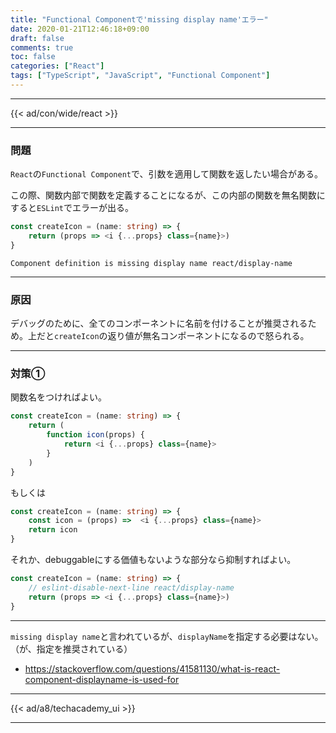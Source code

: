 ```yaml
---
title: "Functional Componentで'missing display name'エラー"
date: 2020-01-21T12:46:18+09:00
draft: false
comments: true
toc: false
categories: ["React"]
tags: ["TypeScript", "JavaScript", "Functional Component"]
---
```


<!--more-->

---

{{< ad/con/wide/react >}}

---

### 問題

`React`の`Functional Component`で、引数を適用して関数を返したい場合がある。

この際、関数内部で関数を定義することになるが、この内部の関数を無名関数にすると`ESLint`でエラーが出る。

```ts
const createIcon = (name: string) => {
    return (props => <i {...props} class={name}>)
}
```

`Component definition is missing display name react/display-name`

---

### 原因

デバッグのために、全てのコンポーネントに名前を付けることが推奨されるため。上だと`createIcon`の返り値が無名コンポーネントになるので怒られる。

---

### 対策①

関数名をつければよい。

```ts
const createIcon = (name: string) => {
    return (
        function icon(props) {
            return <i {...props} class={name}>
        }
    )
}
```

もしくは

```ts
const createIcon = (name: string) => {
    const icon = (props) =>  <i {...props} class={name}>
    return icon
}
```

それか、debuggableにする価値もないような部分なら抑制すればよい。

```ts
const createIcon = (name: string) => {
    // eslint-disable-next-line react/display-name
    return (props => <i {...props} class={name}>)
}
```

---

`missing display name`と言われているが、`displayName`を指定する必要はない。（が、指定を推奨されている）

- https://stackoverflow.com/questions/41581130/what-is-react-component-displayname-is-used-for

---

{{< ad/a8/techacademy_ui >}}

---
